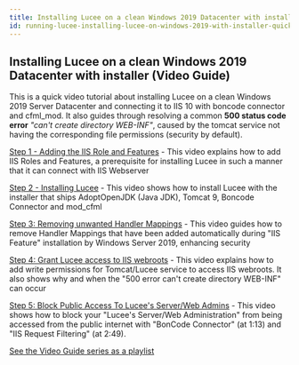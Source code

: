 ```yaml
---
title: Installing Lucee on a clean Windows 2019 Datacenter with installer
id: running-lucee-installing-lucee-on-windows-2019-with-installer-quick-video-guide
---
```


## Installing Lucee on a clean Windows 2019 Datacenter with installer (Video Guide)

This is a quick video tutorial about installing Lucee on a clean Windows 2019 Server Datacenter and connecting it to IIS 10 with boncode connector and cfml_mod. It also guides through resolving a common **500 status code error** *"can't create directory WEB-INF"*, caused by the tomcat service not having the corresponding file permissions (security by default).

[Step 1 - Adding the IIS Role and Features](https://youtu.be/kTilVJgN1_o) - This video explains how to add IIS Roles and Features, a prerequisite for installing Lucee in such a manner that it can connect with IIS Webserver 

[Step 2 - Installing Lucee](https://youtu.be/PyTEMywl2fk) - This video shows how to install Lucee with the installer that ships AdoptOpenJDK (Java JDK), Tomcat 9, Boncode Connector and mod_cfml

[Step 3: Removing unwanted Handler Mappings](https://youtu.be/Y4zSlRMbqnk) - This video guides how to remove Handler Mappings that have been added automatically during "IIS Feature" installation by Windows Server 2019, enhancing security 

 [Step 4: Grant Lucee access to IIS webroots](https://youtu.be/08mf_g6ci5A) - This video explains how to add write permissions for Tomcat/Lucee service to access IIS webroots. It also shows why and when the "500 error can't create directory WEB-INF" can occur

[Step 5: Block Public Access To Lucee's Server/Web Admins](https://youtu.be/wt4Y6uAPbc0) - This video shows how to block your "Lucee's Server/Web Administration" from being accessed from the public internet with "BonCode Connector" (at 1:13) and "IIS Request Filtering" (at 2:49).

[See the Video Guide series as a playlist](https://www.youtube.com/playlist?list=PLk5a6z4LgytUZw9gJX0n7QGt8__GLBAnf)

